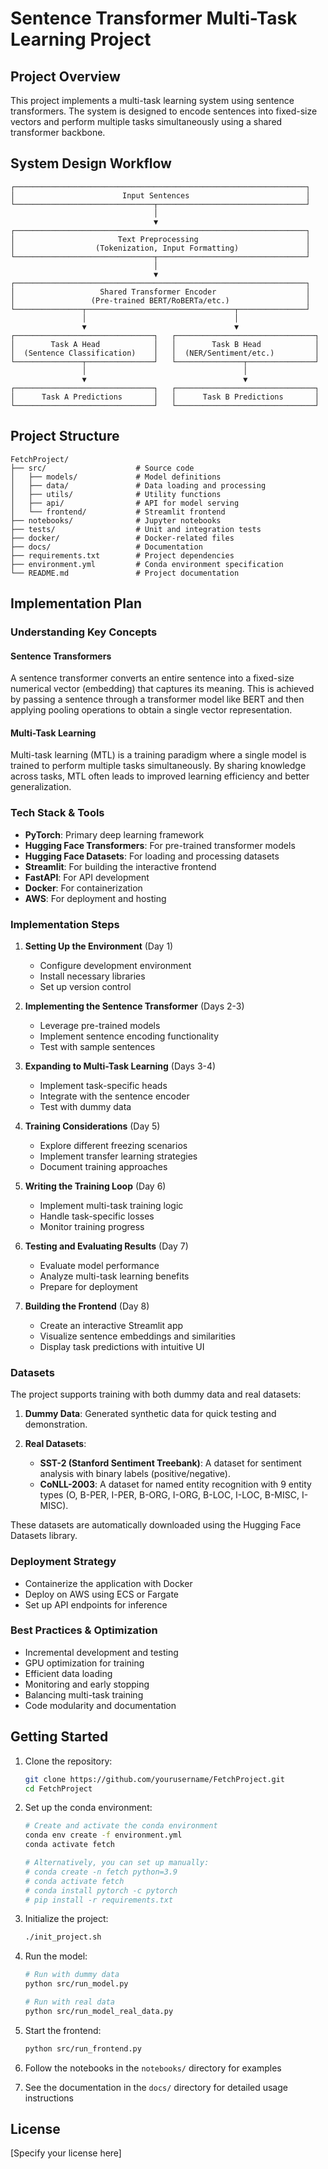 # Sentence Transformer Multi-Task Learning Project

## Project Overview

This project implements a multi-task learning system using sentence transformers. The system is designed to encode sentences into fixed-size vectors and perform multiple tasks simultaneously using a shared transformer backbone.

## System Design Workflow

```
┌─────────────────────────────────────────────────────────────────┐
│                        Input Sentences                          │
└───────────────────────────────┬─────────────────────────────────┘
                                │
                                ▼
┌─────────────────────────────────────────────────────────────────┐
│                       Text Preprocessing                        │
│                  (Tokenization, Input Formatting)               │
└───────────────────────────────┬─────────────────────────────────┘
                                │
                                ▼
┌─────────────────────────────────────────────────────────────────┐
│                   Shared Transformer Encoder                    │
│                 (Pre-trained BERT/RoBERTa/etc.)                 │
└───────────────┬─────────────────────────────────┬───────────────┘
                │                                 │
                ▼                                 ▼
┌───────────────────────────────┐   ┌───────────────────────────────┐
│        Task A Head            │   │        Task B Head            │
│  (Sentence Classification)    │   │  (NER/Sentiment/etc.)         │
└───────────────┬───────────────┘   └───────────────┬───────────────┘
                │                                   │
                ▼                                   ▼
┌───────────────────────────────┐   ┌───────────────────────────────┐
│      Task A Predictions       │   │      Task B Predictions       │
└───────────────────────────────┘   └───────────────────────────────┘
```

## Project Structure

```
FetchProject/
├── src/                    # Source code
│   ├── models/             # Model definitions
│   ├── data/               # Data loading and processing
│   ├── utils/              # Utility functions
│   ├── api/                # API for model serving
│   └── frontend/           # Streamlit frontend
├── notebooks/              # Jupyter notebooks
├── tests/                  # Unit and integration tests
├── docker/                 # Docker-related files
├── docs/                   # Documentation
├── requirements.txt        # Project dependencies
├── environment.yml         # Conda environment specification
└── README.md               # Project documentation
```

## Implementation Plan

### Understanding Key Concepts

#### Sentence Transformers
A sentence transformer converts an entire sentence into a fixed-size numerical vector (embedding) that captures its meaning. This is achieved by passing a sentence through a transformer model like BERT and then applying pooling operations to obtain a single vector representation.

#### Multi-Task Learning
Multi-task learning (MTL) is a training paradigm where a single model is trained to perform multiple tasks simultaneously. By sharing knowledge across tasks, MTL often leads to improved learning efficiency and better generalization.

### Tech Stack & Tools

- **PyTorch**: Primary deep learning framework
- **Hugging Face Transformers**: For pre-trained transformer models
- **Hugging Face Datasets**: For loading and processing datasets
- **Streamlit**: For building the interactive frontend
- **FastAPI**: For API development
- **Docker**: For containerization
- **AWS**: For deployment and hosting

### Implementation Steps

1. **Setting Up the Environment** (Day 1)
   - Configure development environment
   - Install necessary libraries
   - Set up version control

2. **Implementing the Sentence Transformer** (Days 2-3)
   - Leverage pre-trained models
   - Implement sentence encoding functionality
   - Test with sample sentences

3. **Expanding to Multi-Task Learning** (Days 3-4)
   - Implement task-specific heads
   - Integrate with the sentence encoder
   - Test with dummy data

4. **Training Considerations** (Day 5)
   - Explore different freezing scenarios
   - Implement transfer learning strategies
   - Document training approaches

5. **Writing the Training Loop** (Day 6)
   - Implement multi-task training logic
   - Handle task-specific losses
   - Monitor training progress

6. **Testing and Evaluating Results** (Day 7)
   - Evaluate model performance
   - Analyze multi-task learning benefits
   - Prepare for deployment

7. **Building the Frontend** (Day 8)
   - Create an interactive Streamlit app
   - Visualize sentence embeddings and similarities
   - Display task predictions with intuitive UI

### Datasets

The project supports training with both dummy data and real datasets:

1. **Dummy Data**: Generated synthetic data for quick testing and demonstration.

2. **Real Datasets**:
   - **SST-2 (Stanford Sentiment Treebank)**: A dataset for sentiment analysis with binary labels (positive/negative).
   - **CoNLL-2003**: A dataset for named entity recognition with 9 entity types (O, B-PER, I-PER, B-ORG, I-ORG, B-LOC, I-LOC, B-MISC, I-MISC).

These datasets are automatically downloaded using the Hugging Face Datasets library.

### Deployment Strategy

- Containerize the application with Docker
- Deploy on AWS using ECS or Fargate
- Set up API endpoints for inference

### Best Practices & Optimization

- Incremental development and testing
- GPU optimization for training
- Efficient data loading
- Monitoring and early stopping
- Balancing multi-task training
- Code modularity and documentation

## Getting Started

1. Clone the repository:
   ```bash
   git clone https://github.com/yourusername/FetchProject.git
   cd FetchProject
   ```

2. Set up the conda environment:
   ```bash
   # Create and activate the conda environment
   conda env create -f environment.yml
   conda activate fetch
   
   # Alternatively, you can set up manually:
   # conda create -n fetch python=3.9
   # conda activate fetch
   # conda install pytorch -c pytorch
   # pip install -r requirements.txt
   ```

3. Initialize the project:
   ```bash
   ./init_project.sh
   ```

4. Run the model:
   ```bash
   # Run with dummy data
   python src/run_model.py
   
   # Run with real data
   python src/run_model_real_data.py
   ```

5. Start the frontend:
   ```bash
   python src/run_frontend.py
   ```

6. Follow the notebooks in the `notebooks/` directory for examples

7. See the documentation in the `docs/` directory for detailed usage instructions

## License

[Specify your license here]